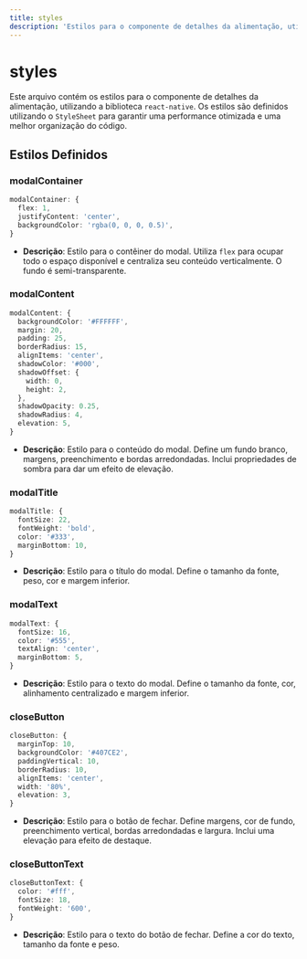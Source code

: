 ```yaml
---
title: styles
description: 'Estilos para o componente de detalhes da alimentação, utilizando React Native.'
---
```


# styles

Este arquivo contém os estilos para o componente de detalhes da alimentação, utilizando a biblioteca `react-native`. Os estilos são definidos utilizando o `StyleSheet` para garantir uma performance otimizada e uma melhor organização do código.

## Estilos Definidos

### modalContainer
```typescript
modalContainer: {
  flex: 1,
  justifyContent: 'center',
  backgroundColor: 'rgba(0, 0, 0, 0.5)',
}
```
- **Descrição**: Estilo para o contêiner do modal. Utiliza `flex` para ocupar todo o espaço disponível e centraliza seu conteúdo verticalmente. O fundo é semi-transparente.

### modalContent
```typescript
modalContent: {
  backgroundColor: '#FFFFFF',
  margin: 20,
  padding: 25,
  borderRadius: 15,
  alignItems: 'center',
  shadowColor: '#000',
  shadowOffset: {
    width: 0,
    height: 2,
  },
  shadowOpacity: 0.25,
  shadowRadius: 4,
  elevation: 5,
}
```
- **Descrição**: Estilo para o conteúdo do modal. Define um fundo branco, margens, preenchimento e bordas arredondadas. Inclui propriedades de sombra para dar um efeito de elevação.

### modalTitle
```typescript
modalTitle: {
  fontSize: 22,
  fontWeight: 'bold',
  color: '#333',
  marginBottom: 10,
}
```
- **Descrição**: Estilo para o título do modal. Define o tamanho da fonte, peso, cor e margem inferior.

### modalText
```typescript
modalText: {
  fontSize: 16,
  color: '#555',
  textAlign: 'center',
  marginBottom: 5,
}
```
- **Descrição**: Estilo para o texto do modal. Define o tamanho da fonte, cor, alinhamento centralizado e margem inferior.

### closeButton
```typescript
closeButton: {
  marginTop: 10,
  backgroundColor: '#407CE2',
  paddingVertical: 10,
  borderRadius: 10,
  alignItems: 'center',
  width: '80%',
  elevation: 3,
}
```
- **Descrição**: Estilo para o botão de fechar. Define margens, cor de fundo, preenchimento vertical, bordas arredondadas e largura. Inclui uma elevação para efeito de destaque.

### closeButtonText
```typescript
closeButtonText: {
  color: '#fff',
  fontSize: 18,
  fontWeight: '600',
}
```
- **Descrição**: Estilo para o texto do botão de fechar. Define a cor do texto, tamanho da fonte e peso.